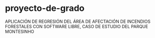 # proyecto-de-grado
APLICACIÓN DE REGRESIÓN DEL ÁREA DE AFECTACIÓN DE INCENDIOS FORESTALES CON SOFTWARE LIBRE, CASO DE ESTUDIO DEL PARQUE MONTESINHO
